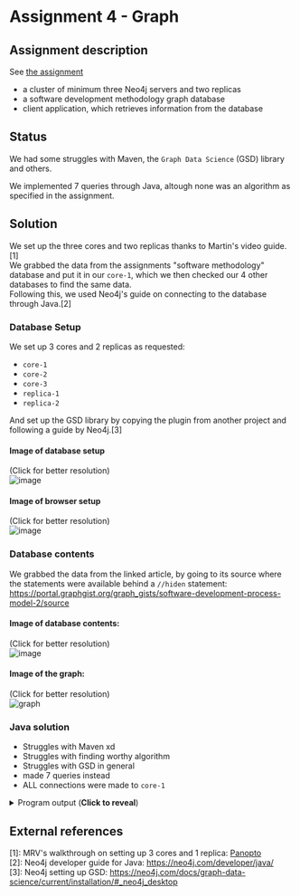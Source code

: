 # Assignment 4 - Graph

## Assignment description
See [the assignment](/Assignment4/A4-Neo4j-Cluster-Application.pdf)
- a cluster of minimum three Neo4j servers and two replicas
- a software development methodology graph database
- client application, which retrieves information from the database

## Status
We had some struggles with Maven, the `Graph Data Science` (GSD) library and others.

We implemented 7 queries through Java, altough none was an algorithm as specified in the assignment. 

## Solution
We set up the three cores and two replicas thanks to Martin's video guide.[1]  
We grabbed the data from the assignments "software methodology" database and put it in our `core-1`, which we then checked our 4 other databases to find the same data.  
Following this, we used Neo4j's guide on connecting to the database through Java.[2]  

### Database Setup
We set up 3 cores and 2 replicas as requested:
- `core-1`
- `core-2`
- `core-3`
- `replica-1`
- `replica-2`

And set up the GSD library by copying the plugin from another project and following a guide by Neo4j.[3]

#### Image of database setup
(Click for better resolution)  
![image](https://user-images.githubusercontent.com/37186286/117541260-51500d00-b013-11eb-803a-c566d978fa93.png)

#### Image of browser setup
(Click for better resolution)  
![image](https://user-images.githubusercontent.com/37186286/117541420-139fb400-b014-11eb-854a-8f460f239263.png)


### Database contents
We grabbed the data from the linked article, by going to its source where the statements were available behind a `//hiden` statement:   https://portal.graphgist.org/graph_gists/software-development-process-model-2/source  

#### Image of database contents:  
(Click for better resolution)  
![image](https://user-images.githubusercontent.com/37186286/117541064-6d06e380-b012-11eb-99fb-bed6f8b6e235.png)
#### Image of the graph:  
(Click for better resolution)  
![graph](https://user-images.githubusercontent.com/37186286/117540884-907d5e80-b011-11eb-8c6c-3ea782c4b9bb.png)


### Java solution
- Struggles with Maven xd
- Struggles with finding worthy algorithm
- Struggles with GSD in general
- made 7 queries instead
- ALL connections were made to `core-1`

<details><summary>Program output (<b>Click to reveal</b>)</summary>
<p>

```
1. Which, and how many, nodes are there in to "MvcView"?
Nodes in MvcView: ["_admin.html", "AdminNavigationView", "BillingAddressView", "CartView", "CreditCardDetailsView", "ContentEditView", "CheckoutView", "ContentListView", "_shopping.html", "CustomerNavigationView", "GiftCardDetailsView", "PaymentView", "ProductDetailView", "ProductEditView", "ProductListView", "ShippingAddressView"]
Size of MvcView: 16
**********************
2. What, and how many, relations are there to "Software Developer"?
Parent Node: "Software Development"
Parent relations: [name: "Web"	description: "Anything related to the Web-facing part of the system", name: "Testing"	description: "Anything related to testing the system", name: "Technical"	description: "Anything technical about the system implementation", name: "Process"	description: "Process-related items", name: "Knowledge"	description: "Anyone or anything that is a source of information or knowledge", name: "Human"	description: "Organization and people"]
Size of Parent relations: 6
**********************
3. Getting node by name "Term"
getSingleNode result: "Term": "Vocabulary terms and definitions"
**********************
4. Updating node by name "Term"
updateSingleNode result: "Term": "0.5917302176931089"
**********************
5. Getting node relations to nodeDomain "Technical"
Relations to Technical: [name: "MvcView"	description: "INCLUDED_IN", name: "CodeFolder"	description: "INCLUDED_IN", name: "Service"	description: "INCLUDED_IN", name: "DbTable"	description: "INCLUDED_IN", name: "Component"	description: "INCLUDED_IN", name: "CssFile"	description: "INCLUDED_IN", name: "CodeSolution"	description: "INCLUDED_IN", name: "AppLayer"	description: "INCLUDED_IN", name: "Location"	description: "INCLUDED_IN", name: "Server"	description: "INCLUDED_IN", name: "DbProcedure"	description: "INCLUDED_IN", name: "Platform"	description: "INCLUDED_IN", name: "JsFile"	description: "INCLUDED_IN", name: "Setting"	description: "INCLUDED_IN", name: "Permission"	description: "INCLUDED_IN", name: "LocalizationKey"	description: "INCLUDED_IN", name: "MvcController"	description: "INCLUDED_IN", name: "Database"	description: "INCLUDED_IN", name: "DbFunction"	description: "INCLUDED_IN", name: "DbSchema"	description: "INCLUDED_IN", name: "Environment"	description: "INCLUDED_IN", name: "File"	description: "INCLUDED_IN", name: "DbView"	description: "INCLUDED_IN", name: "CodeProject"	description: "INCLUDED_IN", name: "Software Development"	description: "PART_OF"]
Size of relations: 25
**********************
6. Find nodes with no relations
Nodes filtered by getNodesWithoutRelations: [name: "Admin", name: "Catalog.css", name: "Checkout.css", name: "Shopping.css", name: "Validation.css", name: "BonzDB", name: "dbo", name: "dbo.ufnGetDiscountedPrice", name: "dbo.ufnGetExtendedPrice", name: "CartRequirements.docx", name: "DisablePurchaseFlag.docx", name: "Checkout", name: "Content Management", name: "Product Management", name: "Help Desk, Tier 1", name: "Help Desk, Tier 2", name: "Network Administrators", name: "Production Support", name: "Collins, Sasha", name: "Porter, Rick E.", name: "Quick, Kelly", name: "Williams, Garnet", name: "Req CT-3-1", name: "Req CT-2-1", name: "Req CT-4-1", name: "Add Availability Flag", name: "ProductManagement_EditProductDetails", name: "Product Management Test Suite", name: "AvailableProductsView"]
Size: 29
**********************
7. Find nodes with no "PART_OF" relations
Nodes filtered by getNodesWithoutRelations: [name: "Audience", name: "CodeFolder", name: "Component", name: "CssFile", name: "MvcController", name: "Defect", name: "Document", name: "Feature", name: "File", name: "JsFile", name: "Location", name: "LocalizationKey", name: "AppLayer", name: "MvcView", name: "Permission", name: "Person", name: "Platform", name: "UserProfile", name: "Publication", name: "Release", name: "Requirement", name: "Role", name: "Setting", name: "Skill", name: "CodeSolution", name: "Service", name: "Task", name: "Term", name: "UserStory", name: "CodeProject", name: "Admin", name: "Warehouse", name: "Change set 1931", name: "Change set 1956", name: "Change set 2216", name: "Address.css", name: "Catalog.css", name: "Checkout.css", name: "Global.css", name: "Payment.css", name: "ProductDetails.css", name: "ProductList.css", name: "Shopping.css", name: "Validation.css", name: "CartController", name: "CheckoutController", name: "ContentController", name: "PaymentController", name: "ProductController", name: "PromotionController", name: "BonzDB", name: "dbo", name: "Defect 2819", name: "Defect 2816", name: "dbo.ufnGetDiscountedPrice", name: "dbo.ufnGetExtendedPrice", name: "CartRequirements.docx", name: "DisablePurchaseFlag.docx", name: "InventoryProductEntity", name: "ShoppingProductEntity", name: "Break Fix Environment", name: "Dev Environment", name: "Integration Test Environment", name: "Production Environment", name: "Staging Environment", name: "UAT Environment", name: "Product.sql", name: "Checkout", name: "Content Management", name: "Product Management", name: "Database Administrators", name: "Developers", name: "Help Desk, Tier 1", name: "Help Desk, Tier 2", name: "Network Administrators", name: "Project Management (PMO)", name: "Production Support", name: "Quality Assurance", name: "Cart.js", name: "CreditCardPayment.js", name: "Checkout.js", name: "GiftCardPayment.js", name: "Product.js", name: "Validation.js", name: "_admin.html", name: "AdminNavigationView", name: "BillingAddressView", name: "CartView", name: "CreditCardDetailsView", name: "ContentEditView", name: "CheckoutView", name: "ContentListView", name: "_shopping.html", name: "CustomerNavigationView", name: "GiftCardDetailsView", name: "PaymentView", name: "ProductDetailView", name: "ProductEditView", name: "ProductListView", name: "ShippingAddressView", name: "ShoppingProduct_List_Get", name: "ShoppingProduct_Details_Get", name: "Busy, Betty", name: "CIO, Sylvia", name: "Debaron, Chuck", name: "Dev, David", name: "Dev, Donna", name: "Dev, Delilah", name: "Collins, Sasha", name: "Porter, Rick E.", name: "Quick, Kelly", name: "Williams, Garnet", name: "Mendez, Andrew", name: "Quigby, Susan", name: "Tester, Tommy", name: "Tester, Theresa", name: "Tester, Mihir", name: "Release v1.1", name: "Release v1.2", name: "Release v1.3", name: "Req CT-3-1", name: "Req CT-2-1", name: "Req CT-4-1", name: "Business Analyst", name: "CIO", name: "DBA", name: "Developer", name: "Project Manager", name: "QA Manager", name: "QA Tester", name: "InventoryProduct_List_Get", name: "Product", name: "Add Availability Flag", name: "ProductManagement_EditProductDetails", name: "ShoppingCart_AddProductToCart", name: "ShoppingCart_RemoveProductFromCart", name: "ShoppingCart_ChangeProductQuantity", name: "ShoppingCart_ViewCart", name: "Product Management Test Suite", name: "ShoppingCart_TestSuite", name: "ShoppingProductDetailsVM", name: "ShoppingProductListVM", name: "AvailableProductsView"]
Size: 143
```

</p>
</details>

## External references
[1]: MRV's walkthrough on setting up 3 cores and 1 replica: [Panopto](https://cphbusiness.cloud.panopto.eu/Panopto/Pages/Viewer.aspx?id=551727ed-3f24-4c02-ba90-ad1d00f5b2a7)  
[2]: Neo4j developer guide for Java: https://neo4j.com/developer/java/  
[3]: Neo4j setting up GSD: https://neo4j.com/docs/graph-data-science/current/installation/#_neo4j_desktop  
